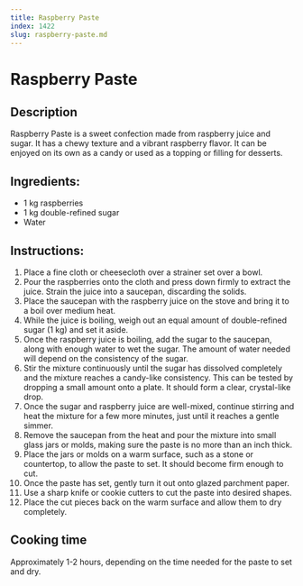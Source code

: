 ```yaml
---
title: Raspberry Paste
index: 1422
slug: raspberry-paste.md
---
```


# Raspberry Paste

## Description
Raspberry Paste is a sweet confection made from raspberry juice and sugar. It has a chewy texture and a vibrant raspberry flavor. It can be enjoyed on its own as a candy or used as a topping or filling for desserts.

## Ingredients:
- 1 kg raspberries
- 1 kg double-refined sugar
- Water

## Instructions:
1. Place a fine cloth or cheesecloth over a strainer set over a bowl.
2. Pour the raspberries onto the cloth and press down firmly to extract the juice. Strain the juice into a saucepan, discarding the solids.
3. Place the saucepan with the raspberry juice on the stove and bring it to a boil over medium heat.
4. While the juice is boiling, weigh out an equal amount of double-refined sugar (1 kg) and set it aside.
5. Once the raspberry juice is boiling, add the sugar to the saucepan, along with enough water to wet the sugar. The amount of water needed will depend on the consistency of the sugar.
6. Stir the mixture continuously until the sugar has dissolved completely and the mixture reaches a candy-like consistency. This can be tested by dropping a small amount onto a plate. It should form a clear, crystal-like drop.
7. Once the sugar and raspberry juice are well-mixed, continue stirring and heat the mixture for a few more minutes, just until it reaches a gentle simmer.
8. Remove the saucepan from the heat and pour the mixture into small glass jars or molds, making sure the paste is no more than an inch thick.
9. Place the jars or molds on a warm surface, such as a stone or countertop, to allow the paste to set. It should become firm enough to cut.
10. Once the paste has set, gently turn it out onto glazed parchment paper.
11. Use a sharp knife or cookie cutters to cut the paste into desired shapes.
12. Place the cut pieces back on the warm surface and allow them to dry completely.

## Cooking time
Approximately 1-2 hours, depending on the time needed for the paste to set and dry.